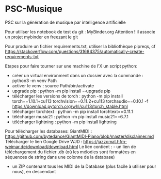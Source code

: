 # PSC-Musique
PSC sur la génération de musique par intelligence artificielle

Pour utiliser les notebook de test du git : MyBinder.org Attention ! il associe un projet mybinder en freezant le git

Pour produire un fichier requirements.txt, utiliser la bibliothèque pipreqs, cf https://stackoverflow.com/questions/31684375/automatically-create-requirements-txt


Etapes pour faire tourner sur une machine de l'X un script python:
- créer un virtual environment dans un dossier avec la commande : python3 -m venv Path
- activer le venv : source Path/bin/activate
- upgrade pip : python -m pip install --upgrade pip
- télécharger les versions de torch : python -m pip install torch==1.10.1+cu113 torchvision==0.11.2+cu113 torchaudio==0.10.1 -f https://download.pytorch.org/whl/cu113/torch_stable.html
- télécharger torchtext : python -m pip install torchtext==0.11.1
- télécharger music21 : python -m pip install music21==6.7.1
- télécharger lightning : python -m pip install lightning


Pour télécharger les databases:
GiantMIDI : https://github.com/bytedance/GiantMIDI-Piano/blob/master/disclaimer.md
Télécharger le lien Google Drive
WJD : https://jazzomat.hfm-weimar.de/download/download.html
Le lien contient : - un lien de téléchargement du fichier .db (où les mélodies sont formatées en séquences de string dans une colonne de la database)
- un ZIP contenant tous les MIDI de la Database (plus facile à utiliser pour nous), en descendant

